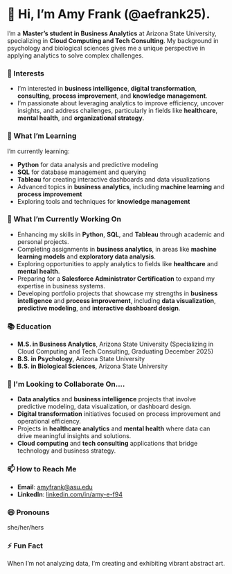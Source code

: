 # 👋 Hi, I’m Amy Frank (@aefrank25).

I’m a **Master’s student in Business Analytics** at Arizona State University, specializing in **Cloud Computing and Tech Consulting**.
My background in psychology and biological sciences gives me a unique perspective in applying analytics to solve complex challenges.

### 👀 Interests

- I’m interested in **business intelligence**, **digital transformation**, **consulting**, **process improvement**, and **knowledge management**. 
- I’m passionate about leveraging analytics to improve efficiency, uncover insights, and address challenges, particularly in fields like **healthcare**, **mental health**, and **organizational strategy**.

### 🌱 What I’m Learning

I’m currently learning:
- **Python** for data analysis and predictive modeling
- **SQL** for database management and querying
- **Tableau** for creating interactive dashboards and data visualizations
- Advanced topics in **business analytics**, including **machine learning** and **process improvement**
- Exploring tools and techniques for **knowledge management**

### 🚀 What I’m Currently Working On

- Enhancing my skills in **Python**, **SQL**, and **Tableau** through academic and personal projects.  
- Completing assignments in **business analytics**, in areas like **machine learning models** and **exploratory data analysis**.  
- Exploring opportunities to apply analytics to fields like **healthcare** and **mental health**.  
- Preparing for a **Salesforce Administrator Certification** to expand my expertise in business systems.  
- Developing portfolio projects that showcase my strengths in **business intelligence** and **process improvement**, including **data visualization**, **predictive modeling**, and **interactive dashboard design**.

### 📚 Education

- **M.S. in Business Analytics**, Arizona State University (Specializing in Cloud Computing and Tech Consulting, Graduating December 2025)  
- **B.S. in Psychology**, Arizona State University  
- **B.S. in Biological Sciences**, Arizona State University
  
### 💞️ I'm Looking to Collaborate On....

- **Data analytics** and **business intelligence** projects that involve predictive modeling, data visualization, or dashboard design.
- **Digital transformation** initiatives focused on process improvement and operational efficiency.
- Projects in **healthcare analytics** and **mental health** where data can drive meaningful insights and solutions.
- **Cloud computing** and **tech consulting** applications that bridge technology and business strategy.

### 📫 How to Reach Me

- **Email**: [amyfrank@asu.edu](mailto:amyfrank@asu.edu)  
- **LinkedIn**: [linkedin.com/in/amy-e-f94](https://www.linkedin.com/in/amy-e-f94/)

### 😄 Pronouns

she/her/hers

### ⚡ Fun Fact

When I’m not analyzing data, I’m creating and exhibiting vibrant abstract art.
<!---
aefrank25/aefrank25 is a ✨ special ✨ repository because its `README.md` (this file) appears on your GitHub profile.
You can click the Preview link to take a look at your changes.
--->
